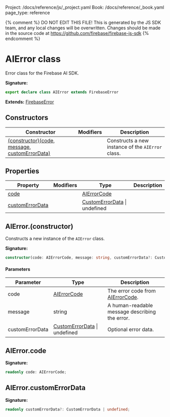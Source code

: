 Project: /docs/reference/js/_project.yaml
Book: /docs/reference/_book.yaml
page_type: reference

{% comment %}
DO NOT EDIT THIS FILE!
This is generated by the JS SDK team, and any local changes will be
overwritten. Changes should be made in the source code at
https://github.com/firebase/firebase-js-sdk
{% endcomment %}

# AIError class
Error class for the Firebase AI SDK.

<b>Signature:</b>

```typescript
export declare class AIError extends FirebaseError 
```
<b>Extends:</b> [FirebaseError](./util.firebaseerror.md#firebaseerror_class)

## Constructors

|  Constructor | Modifiers | Description |
|  --- | --- | --- |
|  [(constructor)(code, message, customErrorData)](./vertexai.aierror.md#aierrorconstructor) |  | Constructs a new instance of the <code>AIError</code> class. |

## Properties

|  Property | Modifiers | Type | Description |
|  --- | --- | --- | --- |
|  [code](./vertexai.aierror.md#aierrorcode) |  | [AIErrorCode](./vertexai.md#aierrorcode) |  |
|  [customErrorData](./vertexai.aierror.md#aierrorcustomerrordata) |  | [CustomErrorData](./vertexai.customerrordata.md#customerrordata_interface) \| undefined |  |

## AIError.(constructor)

Constructs a new instance of the `AIError` class.

<b>Signature:</b>

```typescript
constructor(code: AIErrorCode, message: string, customErrorData?: CustomErrorData | undefined);
```

#### Parameters

|  Parameter | Type | Description |
|  --- | --- | --- |
|  code | [AIErrorCode](./vertexai.md#aierrorcode) | The error code from [AIErrorCode](./vertexai.md#aierrorcode)<!-- -->. |
|  message | string | A human-readable message describing the error. |
|  customErrorData | [CustomErrorData](./vertexai.customerrordata.md#customerrordata_interface) \| undefined | Optional error data. |

## AIError.code

<b>Signature:</b>

```typescript
readonly code: AIErrorCode;
```

## AIError.customErrorData

<b>Signature:</b>

```typescript
readonly customErrorData?: CustomErrorData | undefined;
```

